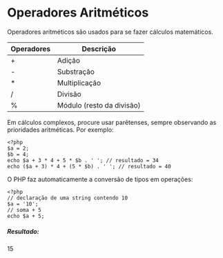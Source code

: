 # Operadores Aritméticos

Operadores aritméticos são usados para se fazer cálculos matemáticos.

Operadores | Descrição
---------- | --------- 
+          | Adição
-          | Substração
*          | Multiplicação
/          | Divisão
%          | Módulo (resto da divisão)

Em cálculos complexos, procure usar parêtenses, sempre observando as prioridades
aritméticas. Por exemplo:
   
    <?php
    $a = 2;
    $b = 4;
    echo $a + 3 * 4 + 5 * $b . ' '; // resultado = 34
    echo ($a + 3) * 4 + (5 * $b) . ' '; // resultado = 40

O PHP faz automaticamente a conversão de tipos em operações:
    
    <?php
    // declaração de uma string contendo 10
    $a = '10';
    // soma + 5
    echo $a + 5;

##### Resultado:
15  